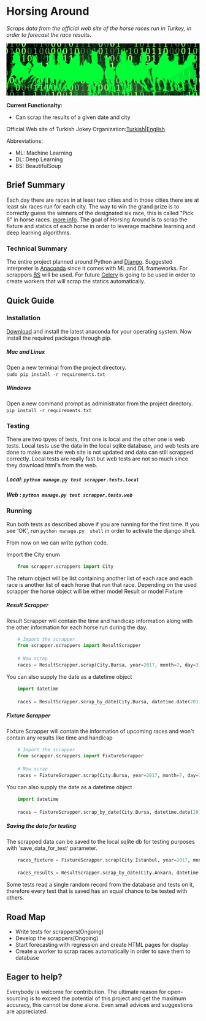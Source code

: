 # Horsing Around
*Scraps data from the official web site of the horse races run in Turkey, in order to forecast the race results.*

![alt text][banner]

**Current Functionalty:**
* Can scrap the results of a given date and city

Official Web site of Turkish Jokey Organization:[Turkish](http://www.tjk.org/)|[English](http://www.tjk.org/EN/YarisSever/YarisSever/Index)

Abbreviations:
* ML: Machine Learning
* DL: Deep Learning
* BS: BeautifulSoup

## Brief Summary
Each day there are races in at least two cities and in those cities there are at least six races run for each city. 
The way to win the grand prize is to correctly guess the winners of the designated six race, this is called "Pick 6" in horse races. [more info](https://en.wikipedia.org/wiki/Pick_6_(horse_racing)). The goal of Horsing Around is to scrap the fixture and statics of each horse in order to leverage machine learning and deep learning algorithms. 

### Technical Summary
The entire project planned around Python and [Django](https://www.djangoproject.com). Suggested interpreter is [Anaconda](https://www.anaconda.com) since it comes with ML and DL frameworks. For scrappers [BS](https://www.crummy.com/software/BeautifulSoup/bs4/doc/) will be used. For future [Celery](http://www.celeryproject.org/) is going to be used in order to create workers that will scrap the statics automatically.

## Quick Guide

### Installation
[Download](https://www.anaconda.com/download/#download) and install the latest anaconda for your operating system. Now install the required packages through pip.
##### Mac and Linux
Open a new terminal from the project directory.  
`sudo pip install -r requirements.txt`

##### Windows
Open a new command prompt as administrator from the project directory.  
`pip install -r requirements.txt`

### Testing
There are two tpyes of tests, first one is local and the other one is web tests. Local tests use the data in the local sqlite database, and web tests are done to make sure the web site is not updated and data can still scrapped correctly. Local tests are really fast but web tests are not so much since they download html's from the web.

##### Local: `python manage.py test scrapper.tests.local` 
##### Web  : `python manage.py test scrapper.tests.web` 


### Running
Run both tests as described above if you are running for the first time. If you see 'OK', run `python manage.py 
shell` in order to activate the django shell. 

From now on we can write python code.

Import the City enum
```python
    from scrapper.scrappers import City
```

The return object will be list containing another list of each race and each race is another list of each horse that 
run that race. Depending on the used scrapper the horse object will be either model Result or model Fixture

##### Result Scrapper
Result Scrapper will contain the time and handicap information along with the other information for each horse run 
during the day.
```python
    # Import the scrapper
    from scrapper.scrappers import ResultScrapper
    
    # Now scrap
    races = ResultScrapper.scrap(City.Bursa, year=2017, month=7, day=3)
```
You can also supply the date as a datetime object
```python
    import datetime
    
    races = ResultScrapper.scrap_by_date(City.Bursa, datetime.date(2017, 7, 3)) 
```

##### Fixture Scrapper
Fixture Scrapper will contain the information of upcoming races and won't contain any results like time and handicap
```python
    # Import the scrapper
    from scrapper.scrappers import FixtureScrapper
    
    # Now scrap
    races = FixtureScrapper.scrap(City.Bursa, year=2017, month=7, day=3)
```
You can also supply the date as a datetime object
```python
    import datetime
    
    races = FixtureScrapper.scrap_by_date(City.Bursa, datetime.date(2017, 7, 3)) 
```

##### Saving the data for testing
The scrapped data can be saved to the local sqlite db for testing purposes with 'save_data_for_test' parameter.
```python
    races_fixture = FixtureScrapper.scrap(City.Istanbul, year=2017, month=10, day=8)

    races_results = ResultScrapper.scrap_by_date(City.Ankara, datetime.date(2017, 10, 7)) 
```

Some tests read a single random record from the database and tests on it, therefore every test that is saved has an 
equal chance to be tested with others. 

## Road Map
* Write tests for scrappers(Ongoing)
* Develop the scrappers(Ongoing)
* Start forecasting with regression and create HTML pages for display
* Create a worker to scrap races automatically in order to save them to database 


## Eager to help?
Everybody is welcome for contribution. The ultimate reason for open-sourcing is to exceed the potential of this 
project and get the maximum accuracy, this cannot be done alone. Even small advices and suggestions are appreciated.


[banner]: github/banner.jpg "Horsing Around Banner"
